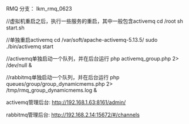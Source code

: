 RMQ 分支： lkm_rmq_0623

//虚拟机重启之后，执行一些服务的重启，其中一般包含activemq
cd /root
sh start.sh 

//单独重启activemq
cd /var/soft/apache-activemq-5.13.5/
sudo ./bin/activemq start

//activemq单独启动一个队列，并在后台运行
php activemq_group.php 2> /dev/null &

//rabbitmq单独启动一个队列，并在后台运行
php queues/group/group_dynamicmems.php 2> /tmp/rmq_group_dynamicmems.log &

activemq管理后台:
http://192.168.1.63:8161/admin/

rabbitmq管理后台:
http://192.168.2.14:15672/#/channels